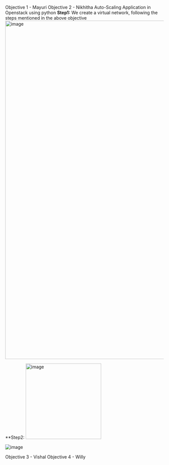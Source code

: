 Objective 1 - Mayuri
Objective 2 - Nikhitha
Auto-Scaling Application in Openstack using python
**Step1:** We create a virtual network, following the steps mentioned in the above objective
<img width="1075" alt="image" src="https://user-images.githubusercontent.com/38699144/216858513-543dac08-701a-4025-ab65-09787f5babcd.png">

**Step2: 
<img width="240" alt="image" src="https://user-images.githubusercontent.com/38699144/216858074-cf584158-c3e5-4eb1-b080-d3ca01d4db1e.png">


![image](https://user-images.githubusercontent.com/38699144/216858409-dbfb016f-2cdd-442a-a96b-f290bc7414aa.png)


Objective 3 - Vishal
Objective 4 - Willy
